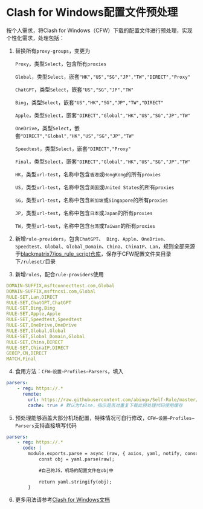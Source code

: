 # Clash for Windows配置文件预处理

按个人需求，将Clash for Windows（CFW）下载的配置文件进行预处理，实现个性化需求，处理包括：

1. 替换所有`proxy-groups`，变更为

    `Proxy`，类型`Select`，包含所有`proxies`
    
    `Global`，类型`Select`，嵌套`"HK","US","SG","JP","TW","DIRECT","Proxy"`
    
    `ChatGPT`，类型`Select`，嵌套`"US","SG","JP","TW"`
    
    `Bing`，类型`Select`，嵌套`"US","HK","SG","JP","TW","DIRECT"`
    
    `Apple`，类型`Select`，嵌套`"DIRECT","Global","HK","US","SG","JP","TW"`
    
    `OneDrive`，类型`Select`，嵌套`"DIRECT","Global","HK","US","SG","JP","TW"`
    
    `Speedtest`，类型`Select`，嵌套`"DIRECT","Proxy"`
    
    `Final`，类型`Select`，嵌套`"DIRECT","Global","HK","US","SG","JP","TW"`
    
    `HK`，类型`url-test`，名称中包含`香港`或`HongKong`的所有`proxies`
    
    `US`，类型`url-test`，名称中包含`美国`或`United States`的所有`proxies`
    
    `SG`，类型`url-test`，名称中包含`新加坡`或`Singapore`的所有`proxies`
    
    `JP`，类型`url-test`，名称中包含`日本`或`Japan`的所有`proxies`
    
    `TW`，类型`url-test`，名称中包含`台湾`或`Taiwan`的所有`proxies`

2. 新增`rule-providers`，包含`ChatGPT`、` Bing`、`Apple`、`OneDrive`、`Speedtest`、`Global`、`Global_Domain`、`China`、`ChinaIP`、`Lan`，规则全部来源于[blackmatrix7/ios_rule_script仓库](https://github.com/blackmatrix7/ios_rule_script)，保存于CFW配置文件夹目录下`/ruleset/`目录

3. 新增`rules`，配合`rule-providers`使用

```yaml
DOMAIN-SUFFIX,msftconnecttest.com,Global
DOMAIN-SUFFIX,msftncsi.com,Global
RULE-SET,Lan,DIRECT
RULE-SET,ChatGPT,ChatGPT
RULE-SET,Bing,Bing
RULE-SET,Apple,Apple
RULE-SET,Speedtest,Speedtest
RULE-SET,OneDrive,OneDrive
RULE-SET,Global,Global
RULE-SET,Global_Domain,Global
RULE-SET,China,DIRECT
RULE-SET,ChinaIP,DIRECT
GEOIP,CN,DIRECT
MATCH,Final
```

4. 食用方法：`CFW—设置—Profiles—Parsers`，填入

```yaml
parsers:
    - reg: https://.*
      remote:
        url: https://raw.githubusercontent.com/abingx/Self-Rule/master/Clash/parsers.js
        cache: true # 默认为false，指示是否对重复下载此预处理代码使用缓存
```

5. 预处理能够涵盖大部分机场配置，特殊情况可自行修改，`CFW—设置—Profiles—Parsers`支持直接填写代码
```yaml
parsers:
    - reg: https://.*
      code: |
        module.exports.parse = async (raw, { axios, yaml, notify, console }, { name, url, interval, selected }) => {
            const obj = yaml.parse(raw);
            
            #自己的JS，机场的配置文件在obj中
            
            return yaml.stringify(obj);
        } 
   ```
 6. 更多用法请参考[Clash for Windows文档](https://docs.cfw.lbyczf.com)